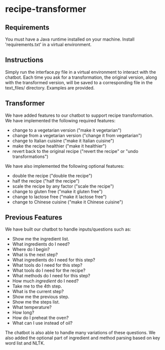 # recipe-transformer


## Requirements

You must have a Java runtime installed on your machine. Install 'requirements.txt' in a virtual environment.

## Instructions

Simply run the interface.py file in a virtual environment to interact with the chatbot. Each time you ask for a transformation, the original version, along with the transformed version, will be saved to a corresponding file in the text_files/ directory. Examples are provided.

## Transformer

We have added features to our chatbot to support recipe transformation. We have implemented the following required features:
- change to a vegetarian version ("make it vegetarian")
- change from a vegetarian version ("change it from vegetarian")
- change to Italian cuisine ("make it Italian cuisine")
- make the recipe healthier ("make it healthier")
- revert back to the original recipe ("revert the recipe" or "undo transformations")

We have also implemented the following optional features:
- double the recipe ("double the recipe")
- half the recipe ("half the recipe")
- scale the recipe by any factor ("scale the recipe")
- change to gluten free ("make it gluten free")
- change to lactose free ("make it lactose free")
- change to Chinese cuisine ("make it Chinese cuisine")

## Previous Features

We have built our chatbot to handle inputs/questions such as:
- Show me the ingredient list.
- What ingredients do I need?
- Where do I begin?
- What is the next step?
- What ingredients do I need for this step?
- What tools do I need for this step?
- What tools do I need for the recipe?
- What methods do I need for this step?
- How much *ingredient* do I need?
- Take me to the 4th step.
- What is the current step?
- Show me the previous step.
- Show me the steps list.
- What temperature?
- How long?
- How do I preheat the oven?
- What can I use instead of oil?

The chatbot is also able to handle many variations of these questions.
We also added the optional part of ingredient and method parsing based on key word list and NLTK.
